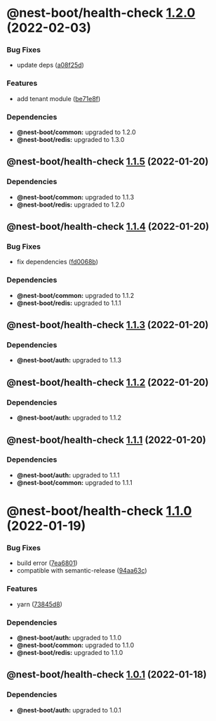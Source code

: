# @nest-boot/health-check [1.2.0](https://github.com/d4rkcr0w/nest-boot/compare/@nest-boot/health-check@1.1.5...@nest-boot/health-check@1.2.0) (2022-02-03)


### Bug Fixes

* update deps ([a08f25d](https://github.com/d4rkcr0w/nest-boot/commit/a08f25d6625243d84db1903bac51e4894167c69d))


### Features

* add tenant module ([be71e8f](https://github.com/d4rkcr0w/nest-boot/commit/be71e8faf71cdd5782e3cf9809dacf8666d708bc))





### Dependencies

* **@nest-boot/common:** upgraded to 1.2.0
* **@nest-boot/redis:** upgraded to 1.3.0

## @nest-boot/health-check [1.1.5](https://github.com/d4rkcr0w/nest-boot/compare/@nest-boot/health-check@1.1.4...@nest-boot/health-check@1.1.5) (2022-01-20)





### Dependencies

* **@nest-boot/common:** upgraded to 1.1.3
* **@nest-boot/redis:** upgraded to 1.2.0

## @nest-boot/health-check [1.1.4](https://github.com/d4rkcr0w/nest-boot/compare/@nest-boot/health-check@1.1.3...@nest-boot/health-check@1.1.4) (2022-01-20)


### Bug Fixes

* fix dependencies ([fd0068b](https://github.com/d4rkcr0w/nest-boot/commit/fd0068b0842bb0001038dca8b6375d464dd89ed6))





### Dependencies

* **@nest-boot/common:** upgraded to 1.1.2
* **@nest-boot/redis:** upgraded to 1.1.1

## @nest-boot/health-check [1.1.3](https://github.com/d4rkcr0w/nest-boot/compare/@nest-boot/health-check@1.1.2...@nest-boot/health-check@1.1.3) (2022-01-20)





### Dependencies

* **@nest-boot/auth:** upgraded to 1.1.3

## @nest-boot/health-check [1.1.2](https://github.com/d4rkcr0w/nest-boot/compare/@nest-boot/health-check@1.1.1...@nest-boot/health-check@1.1.2) (2022-01-20)





### Dependencies

* **@nest-boot/auth:** upgraded to 1.1.2

## @nest-boot/health-check [1.1.1](https://github.com/d4rkcr0w/nest-boot/compare/@nest-boot/health-check@1.1.0...@nest-boot/health-check@1.1.1) (2022-01-20)





### Dependencies

* **@nest-boot/auth:** upgraded to 1.1.1
* **@nest-boot/common:** upgraded to 1.1.1

# @nest-boot/health-check [1.1.0](https://github.com/d4rkcr0w/nest-boot/compare/@nest-boot/health-check@1.0.1...@nest-boot/health-check@1.1.0) (2022-01-19)


### Bug Fixes

* build error ([7ea6801](https://github.com/d4rkcr0w/nest-boot/commit/7ea6801200bf4869d17461769335d8887388657c))
* compatible with semantic-release ([94aa63c](https://github.com/d4rkcr0w/nest-boot/commit/94aa63cd1f8f7c850a71180ac6cdc300234a78d1))


### Features

* yarn ([73845d8](https://github.com/d4rkcr0w/nest-boot/commit/73845d8f3b2038c1814faa86b6170bc9a05502aa))





### Dependencies

* **@nest-boot/auth:** upgraded to 1.1.0
* **@nest-boot/common:** upgraded to 1.1.0
* **@nest-boot/redis:** upgraded to 1.1.0

## @nest-boot/health-check [1.0.1](https://github.com/d4rkcr0w/nest-boot/compare/@nest-boot/health-check@1.0.0...@nest-boot/health-check@1.0.1) (2022-01-18)





### Dependencies

* **@nest-boot/auth:** upgraded to 1.0.1
